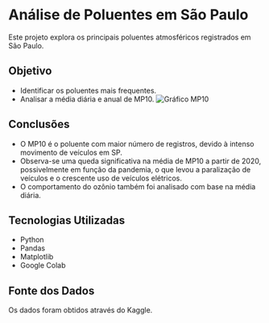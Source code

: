 # Análise de Poluentes em São Paulo

Este projeto explora os principais poluentes atmosféricos registrados em São Paulo.

## Objetivo

- Identificar os poluentes mais frequentes.
- Analisar a média diária e anual de MP10.
![Gráfico MP10](grafico_mp10.png)

## Conclusões

- O MP10 é o poluente com maior número de registros, devido à intenso movimento de veículos em SP.
- Observa-se uma queda significativa na média de MP10 a partir de 2020, possivelmente em função da pandemia, o que levou a paralização de veículos e o crescente uso de veículos elétricos.
- O comportamento do ozônio também foi analisado com base na média diária.

## Tecnologias Utilizadas

- Python
- Pandas
- Matplotlib
- Google Colab

## Fonte dos Dados

Os dados foram obtidos através do Kaggle.

